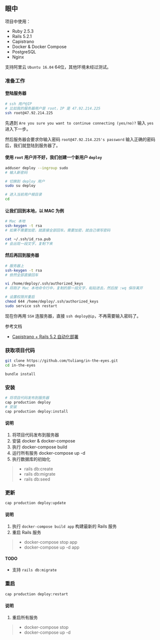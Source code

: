## 眼中
项目中使用：
- Ruby 2.5.3
- Rails 5.2.1
- Capistrano
- Docker & Docker Compose
- PostgreSQL
- Nginx

支持阿里云 `Ubuntu 16.04` 64位，其他环境未经过测试。

### 准备工作
#### 登陆服务器
```bash
# ssh 用户@IP
# 比如我的服务器用户是 root，IP 是 47.92.214.225
ssh root@47.92.214.225
```
先遇到 `Are you sure you want to continue connecting (yes/no)?` 
输入 `yes` 进入下一步。

然后服务器会要求你输入密码 `root@47.92.214.225's password`
输入正确的密码后，我们就登陆到服务器了。

#### 使用 `root` 用户并不好，我们创建一个新用户 `deploy`
```bash
adduser deploy --ingroup sudo
# 输入新密码

# 切换到 deploy 用户
sudo su deploy

# 进入当前用户根目录
cd 
```

#### 让我们回到本地，以 MAC 为例
```bash
# Mac 本地
ssh-keygen -t rsa
# 如果不需要加密，就直接全部回车。需要加密，就自己填写密码

cat ~/.ssh/id_rsa.pub
# 会出现一段文字，复制下来
```

#### 然后再回到服务器
```bash
# 服务器上
ssh-keygen -t rsa
# 依然全部直接回车

vi /home/deploy/.ssh/authorized_keys
# 将刚才 Mac 本地命令行中，复制的那一段文字，粘贴进去，然后按 :wq 保存离开

# 设置权限并重启
chmod 644 /home/deploy/.ssh/authorized_keys
sudo service ssh restart
```
现在你再用 `SSH` 连服务器，直接 `ssh deploy@ip`，不再需要输入密码了。

参考文档
- [Capistrano + Rails 5.2 自动化部署](https://ruby-china.org/topics/36899)

### 获取项目代码
```bash
git clone https://github.com/tuliang/in-the-eyes.git
cd in-the-eyes

bundle install
```

### 安装
```bash
# 将项目代码发布到服务器
cap production deploy
# 安装
cap production deploy:install
```
#### 说明
1. 将项目代码发布到服务器
2. 安装 docker & docker-compose
3. 执行 docker-compose build
4. 运行所有服务 docker-compose up -d
5. 执行数据库的初始化
>- rails db:create  
>- rails db:migrate  
>- rails db:seed

### 更新
```bash
cap production deploy:update
```
#### 说明
1. 执行 `docker-compose build app` 构建最新的 Rails 服务
2. 重启 Rails 服务
>- docker-compose stop app 
>- docker-compose up -d app  
#### TODO
- 支持 `rails db:migrate`

### 重启
```bash
cap production deploy:restart
```
#### 说明
1. 重启所有服务
>- docker-compose stop 
>- docker-compose up -d  